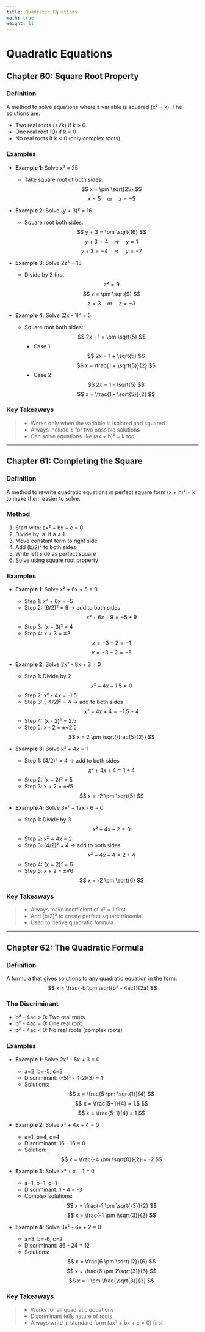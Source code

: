```yaml
---
title: Quadratic Equations
math: true
weight: 11
---
```


# **Quadratic Equations**

## Chapter 60: Square Root Property

### Definition

A method to solve equations where a variable is squared (x² = k). The solutions are:

-   Two real roots (±√k) if k > 0
-   One real root (0) if k = 0
-   No real roots if k < 0 (only complex roots)

### Examples

-   **Example 1**: Solve x² = 25

    -   Take square root of both sides:
        $$ x = \pm \sqrt{25} $$
     $$ x = 5 \quad \text{or} \quad x = -5 $$

-   **Example 2**: Solve (y + 3)² = 16

    -   Square root both sides:
        $$ y + 3 = \pm \sqrt{16} $$
     $$ y + 3 = 4 \quad \Rightarrow \quad y = 1 $$
     $$ y + 3 = -4 \quad \Rightarrow \quad y = -7 $$

-   **Example 3**: Solve 2z² = 18

    -   Divide by 2 first:
        $$ z² = 9 $$
     $$ z = \pm \sqrt{9} $$
     $$ z = 3 \quad \text{or} \quad z = -3 $$

-   **Example 4**: Solve (2x - 1)² = 5
    -   Square root both sides:
        $$ 2x - 1 = \pm \sqrt{5} $$
        -   Case 1:
            $$ 2x = 1 + \sqrt{5} $$
       $$ x = \frac{1 + \sqrt{5}}{2} $$
        -   Case 2:
            $$ 2x = 1 - \sqrt{5} $$
       $$ x = \frac{1 - \sqrt{5}}{2} $$

### Key Takeaways

> -   Works only when the variable is isolated and squared
> -   Always include ± for two possible solutions
> -   Can solve equations like (ax + b)² = k too

---

## Chapter 61: Completing the Square

### Definition

A method to rewrite quadratic equations in perfect square form (x + h)² = k to make them easier to solve.

### Method

1. Start with: ax² + bx + c = 0
2. Divide by 'a' if a ≠ 1
3. Move constant term to right side
4. Add (b/2)² to both sides
5. Write left side as perfect square
6. Solve using square root property

### Examples

-   **Example 1**: Solve x² + 6x + 5 = 0

    -   Step 1: x² + 6x = -5
    -   Step 2: (6/2)² = 9 → add to both sides  
        $$ x² + 6x + 9 = -5 + 9 $$
    -   Step 3: (x + 3)² = 4
    -   Step 4: x + 3 = ±2  
         $$ x = -3 + 2 = -1 $$
     $$ x = -3 - 2 = -5 $$

-   **Example 2**: Solve 2x² - 8x + 3 = 0

    -   Step 1: Divide by 2  
        $$ x² - 4x + 1.5 = 0 $$
    -   Step 2: x² - 4x = -1.5
    -   Step 3: (-4/2)² = 4 → add to both sides  
        $$ x² - 4x + 4 = -1.5 + 4 $$
    -   Step 4: (x - 2)² = 2.5
    -   Step 5: x - 2 = ±√2.5  
        $$ x = 2 \pm \sqrt{\frac{5}{2}} $$

-   **Example 3**: Solve x² + 4x = 1

    -   Step 1: (4/2)² = 4 → add to both sides  
        $$ x² + 4x + 4 = 1 + 4 $$
    -   Step 2: (x + 2)² = 5
    -   Step 3: x + 2 = ±√5  
        $$ x = -2 \pm \sqrt{5} $$

-   **Example 4**: Solve 3x² + 12x - 6 = 0
    -   Step 1: Divide by 3  
        $$ x² + 4x - 2 = 0 $$
    -   Step 2: x² + 4x = 2
    -   Step 3: (4/2)² = 4 → add to both sides  
        $$ x² + 4x + 4 = 2 + 4 $$
    -   Step 4: (x + 2)² = 6
    -   Step 5: x + 2 = ±√6  
        $$ x = -2 \pm \sqrt{6} $$

### Key Takeaways

> -   Always make coefficient of x² = 1 first
> -   Add (b/2)² to create perfect square trinomial
> -   Used to derive quadratic formula

---

## Chapter 62: The Quadratic Formula

### Definition

A formula that gives solutions to any quadratic equation in the form:
$$ x = \frac{-b \pm \sqrt{b² - 4ac}}{2a} $$

### The Discriminant

-   b² - 4ac > 0: Two real roots
-   b² - 4ac = 0: One real root
-   b² - 4ac < 0: No real roots (complex roots)

### Examples

-   **Example 1**: Solve 2x² - 5x + 3 = 0

    -   a=2, b=-5, c=3
    -   Discriminant: (-5)² - 4(2)(3) = 1
    -   Solutions:  
         $$ x = \frac{5 \pm \sqrt{1}}{4} $$
     $$ x = \frac{5+1}{4} = 1.5 $$
     $$ x = \frac{5-1}{4} = 1 $$

-   **Example 2**: Solve x² + 4x + 4 = 0

    -   a=1, b=4, c=4
    -   Discriminant: 16 - 16 = 0
    -   Solution:  
        $$ x = \frac{-4 \pm \sqrt{0}}{2} = -2 $$

-   **Example 3**: Solve x² + x + 1 = 0

    -   a=1, b=1, c=1
    -   Discriminant: 1 - 4 = -3
    -   Complex solutions:  
         $$ x = \frac{-1 \pm \sqrt{-3}}{2} $$
     $$ x = \frac{-1 \pm i\sqrt{3}}{2} $$

-   **Example 4**: Solve 3x² - 6x + 2 = 0
    -   a=3, b=-6, c=2
    -   Discriminant: 36 - 24 = 12
    -   Solutions:  
         $$ x = \frac{6 \pm \sqrt{12}}{6} $$
     $$ x = \frac{6 \pm 2\sqrt{3}}{6} $$
     $$ x = 1 \pm \frac{\sqrt{3}}{3} $$

### Key Takeaways

> -   Works for all quadratic equations
> -   Discriminant tells nature of roots
> -   Always write in standard form (ax² + bx + c = 0) first
